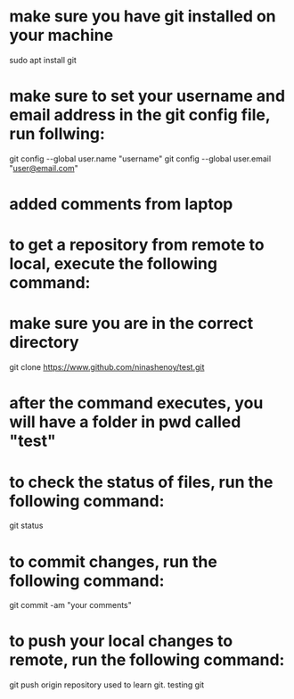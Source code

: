 # make sure you have git installed on your machine
sudo apt install git

# make sure to set your username and email address in the git config file, run follwing:
git config --global user.name "username"
git config --global user.email "user@email.com"



# added comments from laptop
# to get a repository from remote to local, execute the following command:
# make sure you are in the correct directory
git clone https://www.github.com/ninashenoy/test.git
# after the command executes, you will have a folder in pwd called "test"

# to check the status of files, run the following command:
git status

# to commit changes, run the following command:
git commit -am "your comments"

# to push your local changes to remote, run the following command:
git push origin
repository used to learn git. testing git
